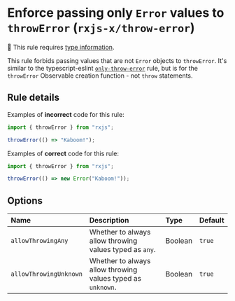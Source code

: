 # Enforce passing only `Error` values to `throwError` (`rxjs-x/throw-error`)

💭 This rule requires [type information](https://typescript-eslint.io/linting/typed-linting).

<!-- end auto-generated rule header -->

This rule forbids passing values that are not `Error` objects to `throwError`.
It's similar to the typescript-eslint [`only-throw-error`](https://typescript-eslint.io/rules/only-throw-error/) rule,
but is for the `throwError` Observable creation function - not `throw` statements.

## Rule details

Examples of **incorrect** code for this rule:

```ts
import { throwError } from "rxjs";

throwError(() => "Kaboom!");
```

Examples of **correct** code for this rule:

```ts
import { throwError } from "rxjs";

throwError(() => new Error("Kaboom!"));
```

## Options

<!-- begin auto-generated rule options list -->

| Name                   | Description                                                 | Type    | Default |
| :--------------------- | :---------------------------------------------------------- | :------ | :------ |
| `allowThrowingAny`     | Whether to always allow throwing values typed as `any`.     | Boolean | `true`  |
| `allowThrowingUnknown` | Whether to always allow throwing values typed as `unknown`. | Boolean | `true`  |

<!-- end auto-generated rule options list -->
